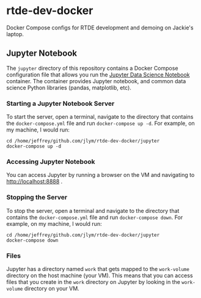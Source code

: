 # rtde-dev-docker

Docker Compose configs for RTDE development and demoing on Jackie's laptop.

## Jupyter Notebook

The `jupyter` directory of this repository contains a Docker Compose configuration file that allows you run the [Jupyter Data Science Notebook](https://github.com/jupyter/docker-stacks/tree/master/datascience-notebook) container.  The container provides Jupyter notebook, and common data science Python libraries (pandas, matplotlib, etc).

### Starting a Jupyter Notebook Server ###

To start the server, open a terminal, navigate to the directory that contains the `docker-compose.yml` file and run `docker-compose up -d`.  For example, on my machine, I would run:

```
cd /home/jeffrey/github.com/jlym/rtde-dev-docker/jupyter
docker-compose up -d  
```

### Accessing Jupyter Notebook ###

You can access Jupyter by running a browser on the VM and navigating to [http://localhost:8888](http://localhost:8888) .

### Stopping the Server ###

To stop the server, open a terminal and navigate to the directory that contains the `docker-compose.yml` file and run `docker-compose down`.  For example, on my machine, I would run:

```
cd /home/jeffrey/github.com/jlym/rtde-dev-docker/jupyter
docker-compose down
```

### Files ###

Jupyter has a directory named `work` that gets mapped to the `work-volume` directory on the host machine (your VM).  This means that you can access files that you create in the `work` directory on Jupyter by looking in the `work-volume` directory on your VM.
